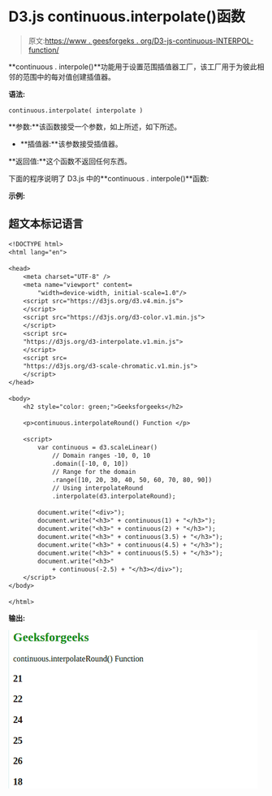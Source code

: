 # D3.js continuous.interpolate()函数

> 原文:[https://www . geesforgeks . org/D3-js-continuous-INTERPOL-function/](https://www.geeksforgeeks.org/d3-js-continuous-interpolate-function/)

**continuous . interpole()**功能用于设置范围插值器工厂，该工厂用于为彼此相邻的范围中的每对值创建插值器。

**语法:**

```
continuous.interpolate( interpolate )
```

**参数:**该函数接受一个参数，如上所述，如下所述。

*   **插值器:**该参数接受插值器。

**返回值:**这个函数不返回任何东西。

下面的程序说明了 D3.js 中的**continuous . interpole()**函数:

**示例:**

## 超文本标记语言

```
<!DOCTYPE html>
<html lang="en">

<head>
    <meta charset="UTF-8" />
    <meta name="viewport" content=
        "width=device-width, initial-scale=1.0"/>
    <script src="https://d3js.org/d3.v4.min.js">
    </script>
    <script src="https://d3js.org/d3-color.v1.min.js">
    </script>
    <script src=
    "https://d3js.org/d3-interpolate.v1.min.js">
    </script>
    <script src=
    "https://d3js.org/d3-scale-chromatic.v1.min.js">
    </script>
</head>

<body>
    <h2 style="color: green;">Geeksforgeeks</h2>

    <p>continuous.interpolateRound() Function </p>

    <script>
        var continuous = d3.scaleLinear()
            // Domain ranges -10, 0, 10
            .domain([-10, 0, 10])
            // Range for the domain
            .range([10, 20, 30, 40, 50, 60, 70, 80, 90])
            // Using interpolateRound
            .interpolate(d3.interpolateRound);

        document.write("<div>");
        document.write("<h3>" + continuous(1) + "</h3>");
        document.write("<h3>" + continuous(2) + "</h3>");
        document.write("<h3>" + continuous(3.5) + "</h3>");
        document.write("<h3>" + continuous(4.5) + "</h3>");
        document.write("<h3>" + continuous(5.5) + "</h3>");
        document.write("<h3>" 
            + continuous(-2.5) + "</h3></div>");
    </script>
</body>

</html>
```

**输出:**

![](img/7effccea5c1398290fd8039f6866f242.png)